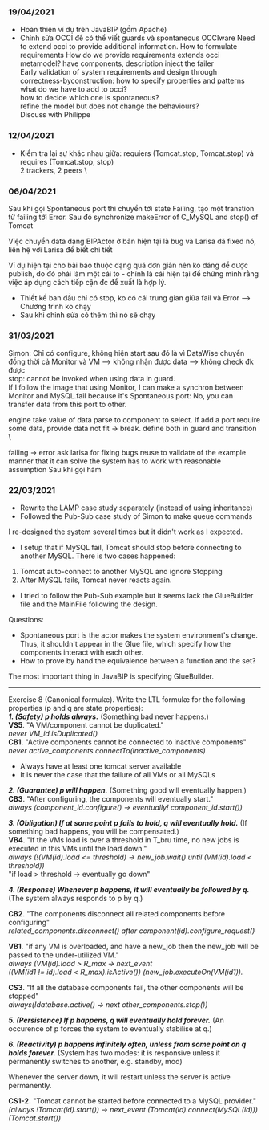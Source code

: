 ### 19/04/2021
- Hoàn thiện ví dụ trên JavaBIP (gồm Apache)
- Chỉnh sửa OCCI để có thể viết guards và spontaneous
OCCIware
Need to extend occi to provide additional information.
How to formulate requirements
How do we provide requirements extends occi metamodel?
have components, description
inject the failer \
Early validation of system requirements and design through correctness-byconstruction: how to specify properties and patterns \
what do we have to add to occi? \
how to decide which one is spontaneous? \
refine the model but does not change the behaviours? \
Discuss with Philippe
### 12/04/2021
- Kiểm tra lại sự khác nhau giữa: requiers (Tomcat.stop, Tomcat.stop) và requires (Tomcat.stop, stop) \
2 trackers, 2 peers \

### 06/04/2021
Sau khi gọi Spontaneous port thì chuyển tới state Failing, tạo một transtion từ failing tới Error. Sau đó synchronize makeError of C_MySQL and stop() of Tomcat

Việc chuyển data dạng BIPActor ở bản hiện tại là bug và Larisa đã fixed nó, liên hệ với Larisa để biết chi tiết

Ví dụ hiện tại cho bài báo thuộc dạng quá đơn giản nên ko đáng để được publish, do đó phải làm một cái to - chính là cái hiện tại để chứng minh rằng việc áp dụng cách tiếp cận đc đề xuất là hợp lý.
- Thiết kế ban đầu chỉ có stop, ko có cái trung gian giữa fail và Error --> Chương trình ko chạy
- Sau khi chỉnh sửa có thêm thì nó sẽ chạy

### 31/03/2021
Simon:
Chỉ có configure, không hiện start sau đó là vì DataWise chuyển đồng thời cả Monitor và VM --> không nhận được data --> không check đk được \
stop: cannot be invoked when using data in guard. \
If I follow the image that using Monitor, I can make a synchron between Monitor and MySQL.fail because it's Spontaneous port: No, you can transfer data from this port to other.

engine take value of data parse to component to select. If add a port require some data, provide data not fit -> break.
define both in guard and transition \

failing -> error
ask larisa for fixing bugs
reuse to validate of the example
manner that it can solve the
system has to work with reasonable assumption
Sau khi gọi hàm
### 22/03/2021
- Rewrite the LAMP case study separately (instead of using inheritance)
- Followed the Pub-Sub case study of Simon to make queue commands

I re-designed the system several times but it didn't work as I expected.
- I setup that if MySQL fail, Tomcat should stop before connecting to another MySQL. There is two cases happened:
1. Tomcat auto-connect to another MySQL and ignore Stopping
2. After MySQL fails, Tomcat never reacts again.
- I tried to follow the Pub-Sub example but it seems lack the GlueBuilder file and the MainFile following the design.

Questions:
- Spontaneous port is the actor makes the system environment's change. Thus, it shouldn't appear in the Glue file, which specify how the components interact with each other.
- How to prove by hand the equivalence between a function and the set?

The most important thing in JavaBIP is specifying GlueBuilder.

---
Exercise 8 (Canonical formulæ). Write the LTL formulæ for the following properties (p and q are state
properties):  
***1. (Safety) p holds always.***
(Something bad never happens.)  
**VS5**. "A VM/component cannot be duplicated."  
*never VM_id.isDuplicated()*  
**CB1**. "Active components cannot be connected to inactive components"  
*never active_components.connectTo(inactive_components)*  
- Always have at least one tomcat server available
- It is never the case that the failure of all VMs or all MySQLs


***2. (Guarantee) p will happen.***
(Something good will eventually happen.)  
**CB3**. "After configuring, the components will eventually start."  
*always (component_id.configure() -> eventually! component_id.start())*

***3. (Obligation) If at some point p fails to hold, q will eventually hold.***
(If something bad happens, you will be compensated.)  
**VB4**. "If the VMs load is over a threshold in T_bru time, no new jobs is executed in this VMs until the load down."  
*always (!(VM(id).load <= threshold) -> new_job.wait() until (VM(id).load < threshold))*  
"if load > threshold -> eventually go down"  


***4. (Response) Whenever p happens, it will eventually be followed by q.***
(The system always responds to p by q.)  

**CB2**. "The components disconnect all related components before configuring"   
*related_components.disconnect() after component(id).configure_request()*  

**VB1**. "if any VM is overloaded, and have a new_job then the new_job will be passed to the under-utilized VM."  
*always (VM(id).load > R_max -> next_event  
((VM(id1 != id).load < R_max).isActive()) (new_job.executeOn(VM(id1)).*  

**CS3**. "If all the database components fail, the other components will be stopped"  
*always(!database.active() -> next other_components.stop())*  

***5. (Persistence) If p happens, q will eventually hold forever.***
(An occurence of p forces the system to eventually stabilise at q.)   


***6. (Reactivity) p happens infinitely often, unless from some point on q holds forever.***
(System has two modes: it is responsive unless it permanently switches to another, e.g. standby, mod)  

Whenever the server down, it will restart unless the server is active permanently.

**CS1-2.** "Tomcat cannot be started before connected to a MySQL provider."  
*(always !Tomcat(id).start()) -> next_event (Tomcat(id).connect(MySQL(id))) (Tomcat.start())*
